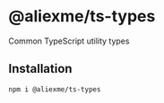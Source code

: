 # @aliexme/ts-types

Common TypeScript utility types

## Installation

```
npm i @aliexme/ts-types
```

